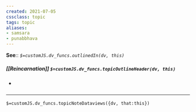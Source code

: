 ```yaml
---
created: 2021-07-05
cssclass: topic
tags: topic
aliases:
- samsara
- punabbhava
---
```


**See**:: 
*`$=customJS.dv_funcs.outlinedIn(dv, this)`*

##### [[Reincarnation]] `$=customJS.dv_funcs.topicOutlineHeader(dv, this)`
- 

### <hr class="dataviews"/>

`$=customJS.dv_funcs.topicNoteDataviews({dv, that:this})`